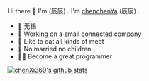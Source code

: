 Hi there 👋
I'm  (辰辰) .
I'm [chenchenYa](https://chenxi369.github.io) (辰辰) .
* 📍 无锡
* 🍉 Working on a small connected company
* 🍗 Like to eat all kinds of meat 
* 👫 No married no children
* 🦸‍♂️ Become a great programmer 


[![chenXi369's github stats](https://github-readme-stats.vercel.app/api?username=chenXi369)](https://github.com/chenXi369)
